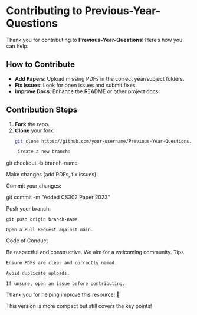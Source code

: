 # Contributing to Previous-Year-Questions

Thank you for contributing to **Previous-Year-Questions**! Here’s how you can help:

## How to Contribute

- **Add Papers**: Upload missing PDFs in the correct year/subject folders.
- **Fix Issues**: Look for open issues and submit fixes.
- **Improve Docs**: Enhance the README or other project docs.

## Contribution Steps

1. **Fork** the repo.
2. **Clone** your fork:
   ```bash
   git clone https://github.com/your-username/Previous-Year-Questions.git

    Create a new branch:

git checkout -b branch-name

Make changes (add PDFs, fix issues).

Commit your changes:

git commit -m "Added CS302 Paper 2023"

Push your branch:

    git push origin branch-name

    Open a Pull Request against main.

Code of Conduct

Be respectful and constructive. We aim for a welcoming community.
Tips

    Ensure PDFs are clear and correctly named.

    Avoid duplicate uploads.

    If unsure, open an issue before contributing.

Thank you for helping improve this resource! 🚀


This version is more compact but still covers the key points!

